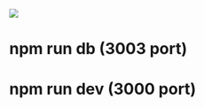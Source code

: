 <a href="https://codeclimate.com/github/lusorich/reactToolkit/maintainability"><img src="https://api.codeclimate.com/v1/badges/75b412f684feb950bfff/maintainability" /></a>

# npm run db (3003 port)

# npm run dev (3000 port)
